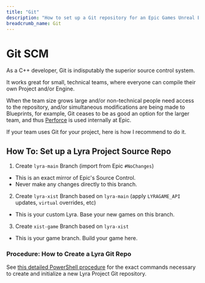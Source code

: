 ```yaml
---
title: "Git"
description: "How to set up a Git repository for an Epic Games Unreal Engine project, including example branch setup and working PowerShell examples for a UE5 custom engine and a UE5 Lyra game."
breadcrumb_name: Git
---
```


# Git SCM

As a C++ developer, Git is indisputably the superior source control system.

It works great for small, technical teams, where everyone can compile their own
Project and/or Engine.

When the team size grows large and/or non-technical
people need access to the repository,
and/or simultaneous modifications are being made to Blueprints, for example,
Git ceases to be as good an option
for the larger team, and thus [Perforce](/Perforce/) is used internally at Epic.

If your team uses Git for your project, here is how I recommend to do it.


## How To: Set up a Lyra Project Source Repo

1. Create `lyra-main` Branch (import from Epic `#NoChanges`)
  - This is an exact mirror of Epic's Source Control.
  - Never make any changes directly to this branch.
2. Create `lyra-xist` Branch based on `lyra-main` (apply `LYRAGAME_API` updates, `virtual` overrides, etc)
  - This is your custom Lyra. Base your new games on this branch.
3. Create `xist-game` Branch based on `lyra-xist`
  - This is your game branch. Build your game here.


### Procedure: How to Create a Lyra Git Repo

See [this detailed PowerShell procedure](./How-to-Create-a-Lyra-Repo)
for the exact commands necessary to create and initialize a new
Lyra Project Git repository.
